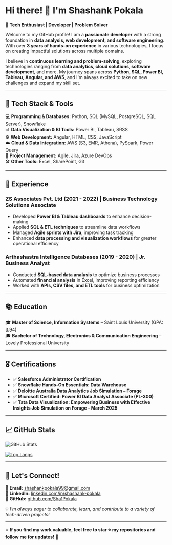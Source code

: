 # Hi there! 👋 I'm Shashank Pokala  

🚀 **Tech Enthusiast | Developer | Problem Solver**  

Welcome to my GitHub profile! I am a **passionate developer** with a strong foundation in **data analysis, web development, and software engineering**. With over **3 years of hands-on experience** in various technologies, I focus on creating impactful solutions across multiple domains.  

I believe in **continuous learning and problem-solving**, exploring technologies ranging from **data analytics, cloud solutions, software development**, and more. My journey spans across **Python, SQL, Power BI, Tableau, Angular, and AWS**, and I'm always excited to take on new challenges and expand my skill set.

---

## 🔧 Tech Stack & Tools  

💻 **Programming & Databases:** Python, SQL (MySQL, PostgreSQL, SQL Server), Snowflake  
📊 **Data Visualization & BI Tools:** Power BI, Tableau, SRSS  
⚙️ **Web Development:** Angular, HTML, CSS, JavaScript  
☁️ **Cloud & Data Integration:** AWS (S3, EMR, Athena), PySpark, Power Query  
📑 **Project Management:** Agile, Jira, Azure DevOps  
🛠 **Other Tools:** Excel, SharePoint, Git  

---

## 📜 Experience  

### **ZS Associates Pvt. Ltd (2021 - 2022) | Business Technology Solutions Associate**  
- Developed **Power BI & Tableau dashboards** to enhance decision-making  
- Applied **SQL & ETL techniques** to streamline data workflows  
- Managed **Agile sprints with Jira**, improving task tracking  
- Enhanced **data processing and visualization workflows** for greater operational efficiency  

### **Arthashastra Intelligence Databases (2019 - 2020) | Jr. Business Analyst**  
- Conducted **SQL-based data analysis** to optimize business processes  
- Automated **financial analysis** in Excel, improving reporting efficiency  
- Worked with **APIs, CSV files, and ETL tools** for business optimization  

---

## 📚 Education  

🎓 **Master of Science, Information Systems** – Saint Louis University (GPA: 3.94)  
🎓 **Bachelor of Technology, Electronics & Communication Engineering** – Lovely Professional University  

---

## 🎖 Certifications  

- ✅ **Salesforce Administrator Certification**  
- ✅ **Snowflake Hands-On Essentials: Data Warehouse**  
- ✅ **Deloitte Australia Data Analytics Job Simulation – Forage**  
- ✅ **Microsoft Certified: Power BI Data Analyst Associate (PL-300)**  
- ✅ **Tata Data Visualization: Empowering Business with Effective Insights Job Simulation on Forage - March 2025**  

---

## 📈 GitHub Stats  

![GitHub Stats](https://github-readme-stats.vercel.app/api?username=Sha1Pokala&show_icons=true&theme=radical)  

[![Top Langs](https://github-readme-stats.vercel.app/api/top-langs/?username=Sha1Pokala&layout=compact&theme=radical)](https://github.com/Sha1Pokala)  

---

## 🚀 Let's Connect!  

📧 **Email:** shashankpokala99@gmail.com  
🔗 **LinkedIn:** [linkedin.com/in/shashank-pokala](https://linkedin.com/in/shashank-pokala)  
📂 **GitHub:** [github.com/Sha1Pokala](https://github.com/Sha1Pokala)  

💡 *I’m always eager to collaborate, learn, and contribute to a variety of tech-driven projects!*  

---

⭐ **If you find my work valuable, feel free to star ⭐ my repositories and follow me for updates!** 🚀  
